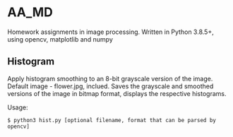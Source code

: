 # AA_MD
Homework assignments in image processing. Written in Python 3.8.5+, using opencv, matplotlib and numpy

## Histogram
Apply histogram smoothing to an 8-bit grayscale version of the image. Default image - flower.jpg, inclued. Saves the grayscale and smoothed versions of the image in bitmap format, displays the respective histograms.

Usage:

```
$ python3 hist.py [optional filename, format that can be parsed by opencv]
```
